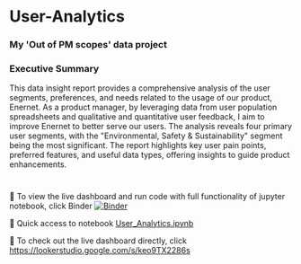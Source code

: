 # User-Analytics
### My 'Out of PM scopes' data project 

### Executive Summary
This data insight report provides a comprehensive analysis of the user segments, preferences, and needs related to the usage of our product, Enernet. As a product manager, by leveraging data from user population spreadsheets and qualitative and quantitative user feedback, I aim to improve Enernet to better serve our users. The analysis reveals four primary user segments, with the "Environmental, Safety & Sustainability" segment being the most significant. The report highlights key user pain points, preferred features, and useful data types, offering insights to guide product enhancements.

#

👀 To view the live dashboard and run code with full functionality of jupyter notebook, click Binder
[![Binder](https://mybinder.org/badge_logo.svg)](https://mybinder.org/v2/gh/SC92113/User-Analytics/HEAD)

👀 Quick access to notebook
[User_Analytics.ipynb](https://github.com/SC92113/User-Analytics/blob/a3e444529168b214c002a16058c3a0e3d3a169de/User_Analytics.ipynb)

👀 To check out the live dashboard directly, click https://lookerstudio.google.com/s/keo9TX2286s 
